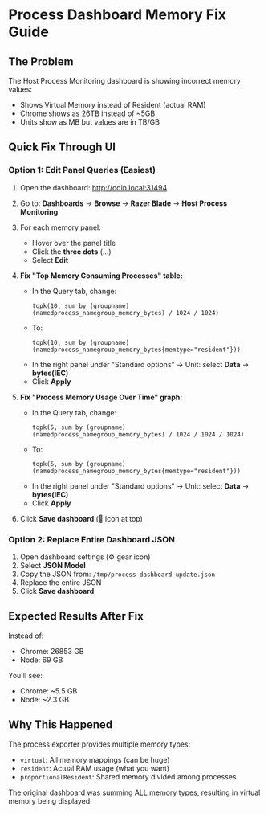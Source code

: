 # Process Dashboard Memory Fix Guide

## The Problem
The Host Process Monitoring dashboard is showing incorrect memory values:
- Shows Virtual Memory instead of Resident (actual RAM)
- Chrome shows as 26TB instead of ~5GB
- Units show as MB but values are in TB/GB

## Quick Fix Through UI

### Option 1: Edit Panel Queries (Easiest)

1. Open the dashboard: http://odin.local:31494
2. Go to: **Dashboards** → **Browse** → **Razer Blade** → **Host Process Monitoring**
3. For each memory panel:
   - Hover over the panel title
   - Click the **three dots** (...)
   - Select **Edit**

4. **Fix "Top Memory Consuming Processes" table:**
   - In the Query tab, change:
     ```
     topk(10, sum by (groupname) (namedprocess_namegroup_memory_bytes) / 1024 / 1024)
     ```
   - To:
     ```
     topk(10, sum by (groupname) (namedprocess_namegroup_memory_bytes{memtype="resident"}))
     ```
   - In the right panel under "Standard options" → Unit: select **Data** → **bytes(IEC)**
   - Click **Apply**

5. **Fix "Process Memory Usage Over Time" graph:**
   - In the Query tab, change:
     ```
     topk(5, sum by (groupname) (namedprocess_namegroup_memory_bytes) / 1024 / 1024 / 1024)
     ```
   - To:
     ```
     topk(5, sum by (groupname) (namedprocess_namegroup_memory_bytes{memtype="resident"}))
     ```
   - In the right panel under "Standard options" → Unit: select **Data** → **bytes(IEC)**
   - Click **Apply**

6. Click **Save dashboard** (💾 icon at top)

### Option 2: Replace Entire Dashboard JSON

1. Open dashboard settings (⚙️ gear icon)
2. Select **JSON Model**
3. Copy the JSON from: `/tmp/process-dashboard-update.json`
4. Replace the entire JSON
5. Click **Save dashboard**

## Expected Results After Fix

Instead of:
- Chrome: 26853 GB
- Node: 69 GB

You'll see:
- Chrome: ~5.5 GB
- Node: ~2.3 GB

## Why This Happened

The process exporter provides multiple memory types:
- `virtual`: All memory mappings (can be huge)
- `resident`: Actual RAM usage (what you want)
- `proportionalResident`: Shared memory divided among processes

The original dashboard was summing ALL memory types, resulting in virtual memory being displayed.